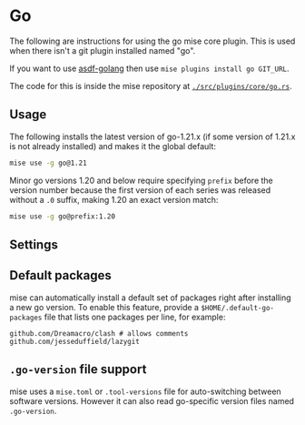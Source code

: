 # Go

The following are instructions for using the go mise core plugin. This is used when there isn't a git plugin installed
named "go".

If you want to use [asdf-golang](https://github.com/kennyp/asdf-golang) then use `mise plugins install go GIT_URL`.

The code for this is inside the mise repository at
[`./src/plugins/core/go.rs`](https://github.com/jdx/mise/blob/main/src/plugins/core/go.rs).

## Usage

The following installs the latest version of go-1.21.x (if some version of 1.21.x is not already installed) and makes it
the global default:

```sh
mise use -g go@1.21
```

Minor go versions 1.20 and below require specifying `prefix` before the version number because the first version of each
series was released without a `.0` suffix, making 1.20 an exact version match:

```sh
mise use -g go@prefix:1.20
```

## Settings

<script setup>
import Settings from '/components/settings.vue';
</script>
<Settings child="go" :level="3" />

## Default packages

mise can automatically install a default set of packages right after installing a new go version. To enable this
feature, provide a `$HOME/.default-go-packages` file that lists one packages per line, for example:

```text
github.com/Dreamacro/clash # allows comments
github.com/jesseduffield/lazygit
```

## `.go-version` file support

mise uses a `mise.toml` or `.tool-versions` file for auto-switching between software versions. However it can also read
go-specific version files named `.go-version`.
